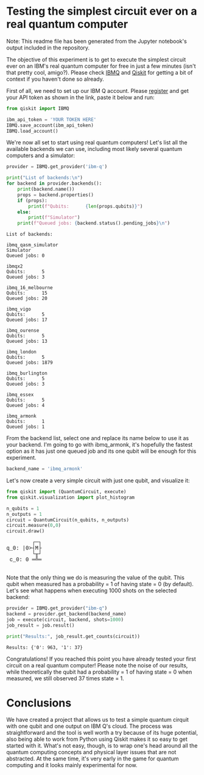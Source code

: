 
# Testing the simplest circuit ever on a real quantum computer
Note: This readme file has been generated from the Jupyter notebook's output included in the repository.

The objective of this experiment is to get to execute the simplest circuit ever on an IBM's real quantum computer for free in just a few minutes (isn't that pretty cool, amigo?). Please check [IBMQ](https://quantum-computing.ibm.com/) and [Qiskit](https://qiskit.org) for getting a bit of context if you haven't done so already.

First of all, we need to set up our IBM Q account. Please [register](https://qiskit.org/documentation/install.html#access-ibm-q-systems) and get your API token as shown in the link, paste it below and run:


```python
from qiskit import IBMQ

ibm_api_token = 'YOUR TOKEN HERE'
IBMQ.save_account(ibm_api_token)
IBMQ.load_account()
```

We're now all set to start using real quantum computers! Let's list all the available backends we can use, including most likely several quantum computers and a simulator:


```python
provider = IBMQ.get_provider('ibm-q')

print("List of backends:\n")
for backend in provider.backends():
    print(backend.name())
    props = backend.properties()
    if (props):
        print(f"Qubits:      {len(props.qubits)}")
    else:
        print(f"Simulator")
    print(f"Queued jobs: {backend.status().pending_jobs}\n")
```

    List of backends:
    
    ibmq_qasm_simulator
    Simulator
    Queued jobs: 0
    
    ibmqx2
    Qubits:      5
    Queued jobs: 3
    
    ibmq_16_melbourne
    Qubits:      15
    Queued jobs: 20
    
    ibmq_vigo
    Qubits:      5
    Queued jobs: 17
    
    ibmq_ourense
    Qubits:      5
    Queued jobs: 13
    
    ibmq_london
    Qubits:      5
    Queued jobs: 1879
    
    ibmq_burlington
    Qubits:      5
    Queued jobs: 3
    
    ibmq_essex
    Qubits:      5
    Queued jobs: 4
    
    ibmq_armonk
    Qubits:      1
    Queued jobs: 1
    


From the backend list, select one and replace its name below to use it as your backend. I'm going to go with ibmq_armonk, it's hopefully the fastest option as it has just one queued job and its one qubit will be enough for this experiment.


```python
backend_name = 'ibmq_armonk'
```

Let's now create a very simple circuit with just one qubit, and visualize it:


```python
from qiskit import (QuantumCircuit, execute)
from qiskit.visualization import plot_histogram

n_qubits = 1
n_outputs = 1
circuit = QuantumCircuit(n_qubits, n_outputs)
circuit.measure(0,0)
circuit.draw()
```




<pre style="word-wrap: normal;white-space: pre;background: #fff0;line-height: 1.1;font-family: &quot;Courier New&quot;,Courier,monospace">        ┌─┐
q_0: |0>┤M├
        └╥┘
 c_0: 0 ═╩═
           </pre>



Note that the only thing we do is measuring the value of the qubit. This qubit when measured has a probability = 1 of having state = 0 (by default). Let's see what happens when executing 1000 shots on the selected backend:


```python
provider = IBMQ.get_provider("ibm-q")
backend = provider.get_backend(backend_name)
job = execute(circuit, backend, shots=1000)
job_result = job.result()

print("Results:", job_result.get_counts(circuit))
```

    Results: {'0': 963, '1': 37}


Congratulations! If you reached this point you have already tested your first circuit on a real quantum computer! Please note the noise of our results, while theoretically the qubit had a probability = 1 of having state = 0 when measured, we still observed 37 times state = 1.

# Conclusions
We have created a project that allows us to test a simple quantum cirquit with one qubit and one output on IBM Q's cloud. The process was straightforward and the tool is well worth a try because of its huge potential, also being able to work from Python using Qiskit makes it so easy to get started with it. What's not easy, though, is to wrap one's head around all the quantum computing concepts and physical layer issues that are not abstracted. At the same time, it's very early in the game for quantum computing and it looks mainly experimental for now.
